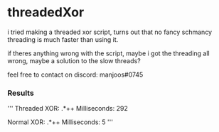# threadedXor
i tried making a threaded xor script, turns out that no fancy schmancy threading is much faster than using it.

if theres anything wrong with the script, maybe i got the threading all wrong, maybe a solution to the slow threads?

feel free to contact on discord: manjoos#0745

### Results
'''
Threaded XOR:
.*++
Milliseconds: 292

Normal XOR:
.*++
Milliseconds: 5
'''
